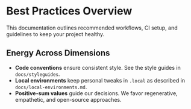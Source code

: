 # Best Practices Overview

This documentation outlines recommended workflows, CI setup, and guidelines to keep your project healthy.

## Energy Across Dimensions

- **Code conventions** ensure consistent style. See the style guides in `docs/styleguides`.
- **Local environments** keep personal tweaks in `.local` as described in `docs/local-environments.md`.
- **Positive-sum values** guide our decisions. We favor regenerative, empathetic, and open-source approaches.

